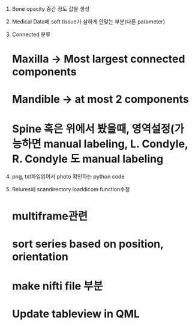 1. Bone opacity 중간 정도 값을 생성
2. Medical Data에 soft tissue가 삼하게 안맞는 부분(다른 parameter)
3. Connected 분류
    # Maxilla -> Most largest connected components
    # Mandible -> at most 2 components
    # Spine 혹은 위에서 봤을때, 영역설정(가능하면 manual labeling, L. Condyle, R. Condyle 도 manual labeling 

4. png, txt파일읽어서 photo 확인하는 python code 
5. Relures에 scandirectory.loaddicom function수정
    # multiframe관련
    # sort series based on position, orientation 
    # make nifti file 부분
    # Update tableview in QML
    


